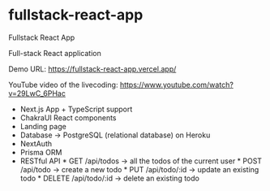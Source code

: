 # fullstack-react-app
Fullstack React App

Full-stack React application

Demo URL: https://fullstack-react-app.vercel.app/

YouTube video of the livecoding: https://www.youtube.com/watch?v=29LwC_6PHac

* Next.js App + TypeScript support
* ChakraUI React components
* Landing page
* Database -> PostgreSQL (relational database) on Heroku
* NextAuth
* Prisma ORM
* RESTful API
      * GET /api/todos -> all the todos of the current user
      * POST /api/todo -> create a new todo
      * PUT /api/todo/:id -> update an existing todo
      * DELETE /api/todo/:id -> delete an existing todo
